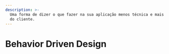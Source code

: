 ```yaml
---
description: >-
  Uma forma de dizer o que fazer na sua aplicação menos técnica e mais próxima
  do cliente.
---
```


# Behavior Driven Design

